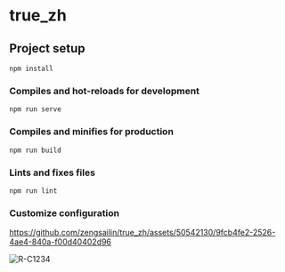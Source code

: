 # true_zh

## Project setup
```
npm install
```

### Compiles and hot-reloads for development
```
npm run serve
```

### Compiles and minifies for production
```
npm run build
```

### Lints and fixes files
```
npm run lint
```

### Customize configuration


https://github.com/zengsailin/true_zh/assets/50542130/9fcb4fe2-2526-4ae4-840a-f00d40402d96

![R-C1234](https://github.com/zengsailin/true_zh/assets/50542130/103134c4-63a5-4f49-9b5c-66b2247892d6)
